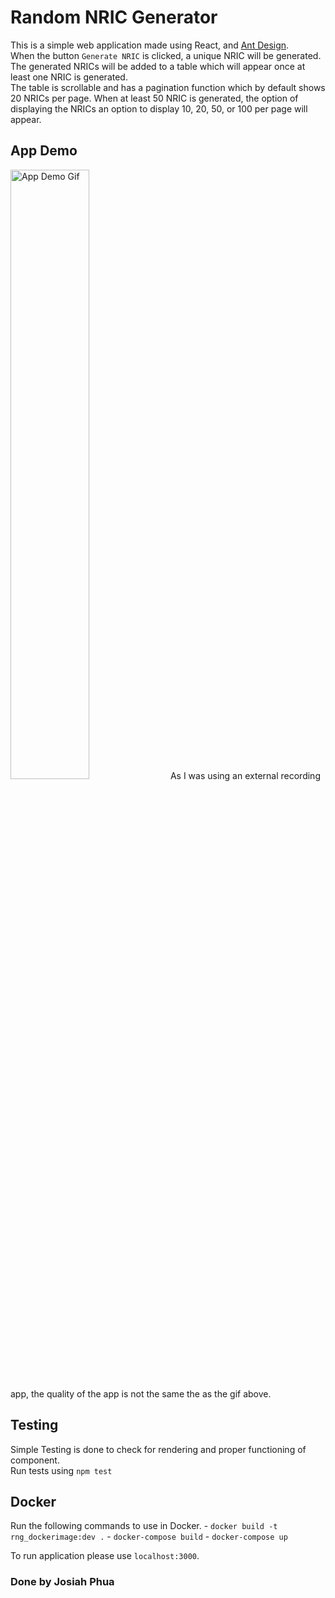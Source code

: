 
# Random NRIC Generator

This is a simple web application made using React, and [Ant Design](https://ant.design/). <br/>
When the button `Generate NRIC` is clicked, a unique NRIC will be generated. <br/>
The generated NRICs will be added to a table which will appear once at least one NRIC is generated. <br/>
The table is scrollable and has a pagination function which by default shows 20 NRICs per page. When at least 50 NRIC is generated, the option of displaying the NRICs an option to display 10, 20, 50, or 100 per page will appear. 

## App Demo 
<img src="https://github.com/josiahphua/random_nric_gen/raw/master/src/lib/nric_generator_example.gif" alt="App Demo Gif" style="width: 50%;">
As I was using an external recording app, the quality of the app is not the same the as the gif above. 

## Testing
Simple Testing is done to check for rendering and proper functioning of component. <br/>
Run tests using `npm test`

## Docker 
Run the following commands to use in Docker.
    - `docker build -t rng_dockerimage:dev .`
    - `docker-compose build`
    - `docker-compose up`

To run application please use `localhost:3000`.










### Done by Josiah Phua